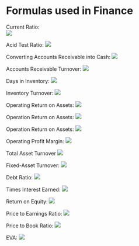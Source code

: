 # Formulas used in Finance

Current Ratio:  
<img src="https://render.githubusercontent.com/render/math?math=CurrentRatio = \frac{CurrentAssets}{CurrentLiabilities}">

Acid Test Ratio: 
<img src="https://render.githubusercontent.com/render/math?math=AcidTest = \frac{Cash %2b AccountsReceivable}{CurrentLiabilities}">

Converting Accounts Receivable into Cash: 
<img src="https://render.githubusercontent.com/render/math?math=DaysInReceivables = \frac{AccountsReceivable}{DailyCreditSales} = \frac{AccountsReceivable}{AnnualCreditSales \div 365}">

Accounts Receivable Turnover: 
<img src="https://render.githubusercontent.com/render/math?math=AccountsReceivableTurnover = \frac{AnnualCreditSales}{AccountsReceivable}">

Days in Inventory: 
<img src="https://render.githubusercontent.com/render/math?math=DaysInInventory = \frac{Inventory}{DailyCostOfGoodsSold} = \frac{Inventory}{AnnualCostOfGoodsSold \div 365}">

Inventory Turnover: 
<img src="https://render.githubusercontent.com/render/math?math=InventoryTurnover = \frac{CostOfGoodsSold}{Inventory}">

Operating Return on Assets: 
<img src="https://render.githubusercontent.com/render/math?math=OperatingReturnOnAssets = \frac{OperatingProfits}{TotalAssets}">

Operation Return on Assets: 
<img src="https://render.githubusercontent.com/render/math?math=OperationReturnOnAssets = OperatingProfitMargin \times TotalAssetTurnover">

Operation Return on Assets: 
<img src="https://render.githubusercontent.com/render/math?math=OperationReturnOnAssets = \frac{OperatingProfitMargin}{Sales} \times \frac{Sales}{TotalAssets}">

Operating Profit Margin: 
<img src="https://render.githubusercontent.com/render/math?math=OperatingProfitMargin = \frac{OperatingProfits}{Sales}">

Total Asset Turnover
<img src="https://render.githubusercontent.com/render/math?math=TotalAssetTurnover = \frac{Sales}{TotalAssets}">

Fixed-Asset Turnover: 
<img src="https://render.githubusercontent.com/render/math?math=FixedAssetTurnover = \frac{Sales}{NetFixedAssets}">

Debt Ratio: 
<img src="https://render.githubusercontent.com/render/math?math=DebtRatio = \frac{TotalDebt}{TotalAssets}">

Times Interest Earned: 
<img src="https://render.githubusercontent.com/render/math?math=TimedInterestEarned = \frac{OperatinProfits}{InterestExpense}">

Return on Equity: 
<img src="https://render.githubusercontent.com/render/math?math=ReturnOnEquity = \frac{NetIncome}{CommonEquity}">

Price to Earnings Ratio: 
<img src="https://render.githubusercontent.com/render/math?math=PriceToEarningsRatio = \frac{MarketPricePerShare}{EarningsPerShare}">

Price to Book Ratio: 
<img src="https://render.githubusercontent.com/render/math?math=PriceToBookRatio = \frac{MarketPricePerShare}{EquityBookValuePerShare}">

EVA: 
<img src="https://render.githubusercontent.com/render/math?math=EVA = (OperatingReturnOnAssets - CostOfCapital) \times TotalAssets">